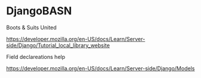# DjangoBASN
Boots &amp; Suits United


https://developer.mozilla.org/en-US/docs/Learn/Server-side/Django/Tutorial_local_library_website


Field declareations help

https://developer.mozilla.org/en-US/docs/Learn/Server-side/Django/Models

